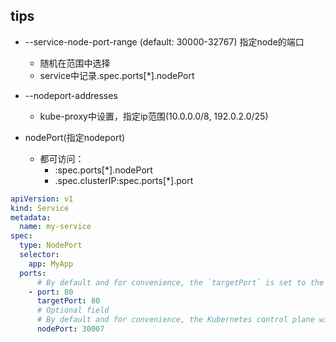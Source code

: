 ## tips

+ --service-node-port-range (default: 30000-32767) 指定node的端口
    + 随机在范围中选择
    + service中记录.spec.ports[*].nodePort

+ --nodeport-addresses
    + kube-proxy中设置，指定ip范围(10.0.0.0/8, 192.0.2.0/25)

+ nodePort(指定nodeport)
    + 都可访问：    
        + <NodeIP>:spec.ports[*].nodePort
        + .spec.clusterIP:spec.ports[*].port
```yaml
apiVersion: v1
kind: Service
metadata:
  name: my-service
spec:
  type: NodePort
  selector:
    app: MyApp
  ports:
      # By default and for convenience, the `targetPort` is set to the same value as the `port` field.
    - port: 80
      targetPort: 80
      # Optional field
      # By default and for convenience, the Kubernetes control plane will allocate a port from a range (default: 30000-32767)
      nodePort: 30007
```